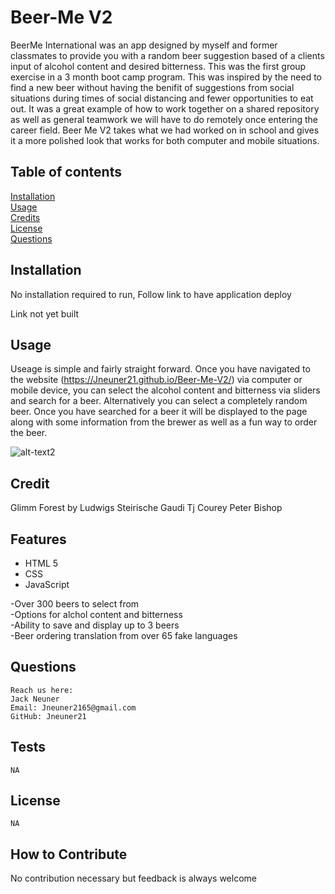 # Beer-Me V2

BeerMe International was an app designed by myself and former classmates to provide you with a random beer suggestion based of a clients input of alcohol content and desired bitterness. This was the first group exercise in a 3 month boot camp program. This was inspired by the need to find a new beer without having the benifit of suggestions from social situations during times of social distancing and fewer opportunities to eat out. It was a great example of how to work together on a shared repository as well as general teamwork we will have to do remotely once entering the career field.
Beer Me V2 takes what we had worked on in school and gives it a more polished look that works for both computer and mobile situations. 

## Table of contents

[Installation](#installation)  
[Usage](#usage)  
[Credits](#credits)  
[License](#license)  
[Questions](#Questions)

## Installation

No installation required to run, Follow link to have application deploy  

Link not yet built

## Usage

Useage is simple and fairly straight forward. Once you have navigated to the website (https://Jneuner21.github.io/Beer-Me-V2/) via computer or mobile device, you can select the alcohol content and bitterness via sliders and search for a beer. Alternatively you can select a completely random beer. Once you have searched for a beer it will be displayed to the page along with some information from the brewer as well as a fun way to order the beer.

![alt-text2](Assets\screen_shot_2021-06-04_at_1.08.47_pm.png)


## Credit
Glimm Forest by Ludwigs Steirische Gaudi
Tj Courey
Peter Bishop

## Features
- HTML 5
- CSS
- JavaScript

-Over 300 beers to select from  
-Options for alchol content and bitterness  
-Ability to save and display up to 3 beers  
-Beer ordering translation from over 65 fake languages

## Questions

    Reach us here:
    Jack Neuner
    Email: Jneuner2165@gmail.com
    GitHub: Jneuner21

## Tests

    NA

## License

    NA

## How to Contribute

No contribution necessary but feedback is always welcome
